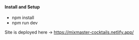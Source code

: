 
#### Install and Setup

- npm install
- npm run dev


Site is deployed here -> https://mixmaster-cocktails.netlify.app/
